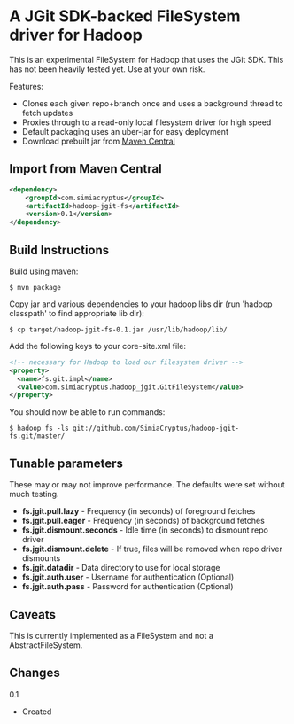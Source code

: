 A JGit SDK-backed FileSystem driver for Hadoop
==============================================

This is an experimental FileSystem for Hadoop that uses the JGit SDK. 
This has not been heavily tested yet. Use at your own risk.

Features:

- Clones each given repo+branch once and uses a background thread to fetch updates
- Proxies through to a read-only local filesystem driver for high speed
- Default packaging uses an uber-jar for easy deployment
- Download prebuilt jar from [Maven Central](http://central.maven.org/maven2/com/simiacryptus/hadoop-jgit-fs/0.1/hadoop-jgit-fs-0.1.jar)

Import from Maven Central
------------------

```xml
<dependency>
    <groupId>com.simiacryptus</groupId>
    <artifactId>hadoop-jgit-fs</artifactId>
    <version>0.1</version>
</dependency>
```

Build Instructions
------------------

Build using maven:

```shell
$ mvn package
```

Copy jar and various dependencies to your hadoop libs dir 
(run 'hadoop classpath' to find appropriate lib dir):

```shell
$ cp target/hadoop-jgit-fs-0.1.jar /usr/lib/hadoop/lib/
```

Add the following keys to your core-site.xml file:

```xml
<!-- necessary for Hadoop to load our filesystem driver -->
<property>
  <name>fs.git.impl</name>
  <value>com.simiacryptus.hadoop_jgit.GitFileSystem</value>
</property>
```

You should now be able to run commands:

```shell
$ hadoop fs -ls git://github.com/SimiaCryptus/hadoop-jgit-fs.git/master/
```

Tunable parameters
------------------

These may or may not improve performance. The defaults were set without 
much testing.

- **fs.jgit.pull.lazy** - Frequency (in seconds) of foreground fetches 
- **fs.jgit.pull.eager** - Frequency (in seconds) of background fetches
- **fs.jgit.dismount.seconds** - Idle time (in seconds) to dismount repo driver
- **fs.jgit.dismount.delete** - If true, files will be removed when repo driver dismounts
- **fs.jgit.datadir** - Data directory to use for local storage
- **fs.jgit.auth.user** - Username for authentication (Optional)
- **fs.jgit.auth.pass** - Password for authentication (Optional)

Caveats
-------

This is currently implemented as a FileSystem and not a AbstractFileSystem.

Changes
-------

0.1

- Created